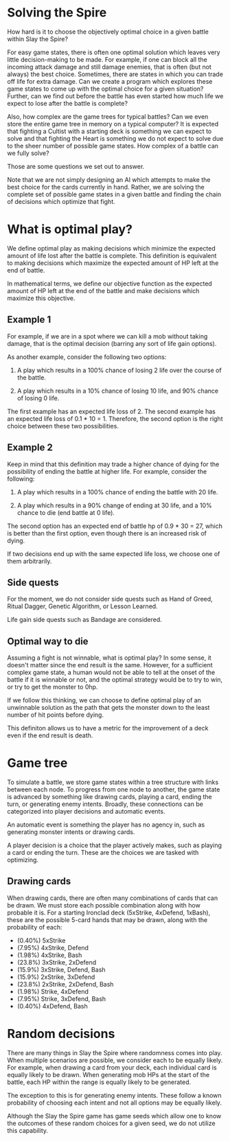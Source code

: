 # Solving the Spire

How hard is it to choose the objectively optimal choice in a given battle within Slay the Spire?

For easy game states, there is often one optimal solution which leaves very little decision-making to be made. For example, if one can block all the incoming attack damage and still damage enemies, that is often (but not always) the best choice. Sometimes, there are states in which you can trade off life for extra damage. Can we create a program which explores these game states to come up with the optimal choice for a given situation? Further, can we find out before the battle has even started how much life we expect to lose after the battle is complete?

Also, how complex are the game trees for typical battles? Can we even store the entire game tree in memory on a typical computer? It is expected that fighting a Cultist with a starting deck is something we can expect to solve and that fighting the Heart is something we do not expect to solve due to the sheer number of possible game states. How complex of a battle can we fully solve?

Those are some questions we set out to answer.

Note that we are not simply designing an AI which attempts to make the best choice for the cards currently in hand. Rather, we are solving the complete set of possible game states in a given battle and finding the chain of decisions which optimize that fight.

# What is optimal play?

We define optimal play as making decisions which minimize the expected amount of life lost after the battle is complete. This definition is equivalent to making decisions which maximize the expected amount of HP left at the end of battle.

In mathematical terms, we define our objective function as the expected amount of HP left at the end of the battle and make decisions which maximize this objective.

## Example 1

For example, if we are in a spot where we can kill a mob without taking damage, that is the optimal decision (barring any sort of life gain options).

As another example, consider the following two options:

1. A play which results in a 100% chance of losing 2 life over the course of the battle.

2. A play which results in a 10% chance of losing 10 life, and 90% chance of losing 0 life.

The first example has an expected life loss of 2. The second example has an expected life loss of 0.1 * 10 = 1. Therefore, the second option is the right choice between these two possibilities.

## Example 2

Keep in mind that this definition may trade a higher chance of dying for the possibility of ending the battle at higher life. For example, consider the following:

1. A play which results in a 100% chance of ending the battle with 20 life.

2. A play which results in a 90% change of ending at 30 life, and a 10% chance to die (end battle at 0 life).

The second option has an expected end of battle hp of 0.9 * 30 = 27, which is better than the first option, even though there is an increased risk of dying.

If two decisions end up with the same expected life loss, we choose one of them arbitrarily.

## Side quests

For the moment, we do not consider side quests such as Hand of Greed, Ritual Dagger, Genetic Algorithm, or Lesson Learned.

Life gain side quests such as Bandage are considered.

## Optimal way to die

Assuming a fight is not winnable, what is optimal play? In some sense, it doesn't matter since the end result is the same. However, for a sufficient complex game state, a human would not be able to tell at the onset of the battle if it is winnable or not, and the optimal strategy would be to try to win, or try to get the monster to 0hp.

If we follow this thinking, we can choose to define optimal play of an unwinnable solution as the path that gets the monster down to the least number of hit points before dying.

This definiton allows us to have a metric for the improvement of a deck even if the end result is death.

# Game tree

To simulate a battle, we store game states within a tree structure with links between each node. To progress from one node to another, the game state is advanced by something like drawing cards, playing a card, ending the turn, or generating enemy intents. Broadly, these connections can be categorized into player decisions and automatic events.

An automatic event is something the player has no agency in, such as generating monster intents or drawing cards.

A player decision is a choice that the player actively makes, such as playing a card or ending the turn. These are the choices we are tasked with optimizing.

## Drawing cards

When drawing cards, there are often many combinations of cards that can be drawn. We must store each possible combination along with how probable it is. For a starting Ironclad deck (5xStrike, 4xDefend, 1xBash), these are the possible 5-card hands that may be drawn, along with the probability of each:

* (0.40%) 5xStrike
* (7.95%) 4xStrike, Defend
* (1.98%) 4xStrike, Bash
* (23.8%) 3xStrike, 2xDefend
* (15.9%) 3xStrike, Defend, Bash
* (15.9%) 2xStrike, 3xDefend
* (23.8%) 2xStrike, 2xDefend, Bash
* (1.98%) Strike, 4xDefend
* (7.95%) Strike, 3xDefend, Bash
* (0.40%) 4xDefend, Bash

# Random decisions

There are many things in Slay the Spire where randomness comes into play. When multiple scenarios are possible, we consider each to be equally likely. For example, when drawing a card from your deck, each individual card is equally likely to be drawn. When generating mob HPs at the start of the battle, each HP within the range is equally likely to be generated.

The exception to this is for generating enemy intents. These follow a known probability of choosing each intent and not all options may be equally likely.

Although the Slay the Spire game has game seeds which allow one to know the outcomes of these random choices for a given seed, we do not utilize this capability.
